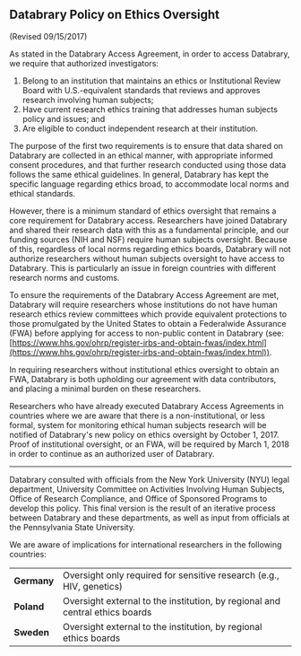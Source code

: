 ## Databrary Policy on Ethics Oversight

(Revised 09/15/2017)

As stated in the Databrary Access Agreement, in order to access Databrary, we require that authorized investigators:
1.	Belong to an institution that maintains an ethics or Institutional Review Board with U.S.-equivalent standards that reviews and approves research involving human subjects;
2.	Have current research ethics training that addresses human subjects policy and issues; and
3.	Are eligible to conduct independent research at their institution.

The purpose of the first two requirements is to ensure that data shared on Databrary are collected in an ethical manner, with appropriate informed consent procedures, and that further research conducted using those data follows the same ethical guidelines. In general, Databrary has kept the specific language regarding ethics broad, to accommodate local norms and ethical standards.

However, there is a minimum standard of ethics oversight that remains a core requirement for Databrary access. Researchers have joined Databrary and shared their research data with this as a fundamental principle, and our funding sources (NIH and NSF) require human subjects oversight. Because of this, regardless of local norms regarding ethics boards, Databrary will not authorize researchers without human subjects oversight to have access to Databrary. This is particularly an issue in foreign countries with different research norms and customs. 

To ensure the requirements of the Databrary Access Agreement are met, Databrary will require researchers whose institutions do not have human research ethics review committees which provide equivalent protections to those promulgated by the United States to obtain a Federalwide Assurance (FWA) before applying for access to non-public content in Databrary (see: [https://www.hhs.gov/ohrp/register-irbs-and-obtain-fwas/index.html](https://www.hhs.gov/ohrp/register-irbs-and-obtain-fwas/index.html)). 

In requiring researchers without institutional ethics oversight to obtain an FWA, Databrary is both upholding our agreement with data contributors, and placing a minimal burden on these researchers. 

Researchers who have already executed Databrary Access Agreements in countries where we are aware that there is a non-institutional, or less formal, system for monitoring ethical human subjects research will be notified of Databrary's new policy on ethics oversight by October 1, 2017. Proof of institutional oversight, or an FWA, will be required by March 1, 2018 in order to continue as an authorized user of Databrary.

----------------------------------------------------

Databrary consulted with officials from the New York University (NYU) legal department, University Committee on Activities Involving Human Subjects, Office of Research Compliance, and Office of Sponsored Programs to develop this policy. This final version is the result of an iterative process between Databrary and these departments, as well as input from officials at the Pennsylvania State University.

We are aware of implications for international researchers in the following countries:

<table>
	<tr>
		<td><strong>Germany</strong></td>
		<td>Oversight only required for sensitive research (e.g., HIV, genetics)</td>
	</tr>
	<tr>
		<td><strong>Poland</strong></td>
		<td>Oversight external to the institution, by regional and central ethics boards</td>
	</tr>
	<tr>
		<td><strong>Sweden</strong></td>
		<td>Oversight external to the institution, by regional ethics boards</td>
	</tr>
</table>

